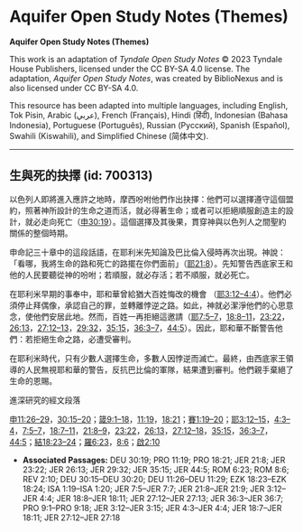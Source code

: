 # Aquifer Open Study Notes (Themes)

**Aquifer Open Study Notes (Themes)**

This work is an adaptation of *Tyndale Open Study Notes* © 2023 Tyndale House Publishers, licensed under the CC BY\-SA 4\.0 license. The adaptation, *Aquifer Open Study Notes*, was created by BiblioNexus and is also licensed under CC BY\-SA 4\.0\.

This resource has been adapted into multiple languages, including English, Tok Pisin, Arabic (عربي), French (Français), Hindi (हिंदी), Indonesian (Bahasa Indonesia), Portuguese (Português), Russian (Русский), Spanish (Español), Swahili (Kiswahili), and Simplified Chinese (简体中文).



--------------------------------

## 生與死的抉擇 (id: 700313)

以色列人即將進入應許之地時，摩西吩咐他們作出抉擇：他們可以選擇遵守這個盟約，照著神所設計的生命之道而活，就必得著生命；或者可以拒絕順服創造主的設計，就必走向死亡（[申30:19](https://ref.ly/Deut30:19)）。這個選擇及其後果，貫穿神與以色列人之間聖約關係的整個時期。

申命記三十章中的這段話語，在耶利米先知論及巴比倫入侵時再次出現。神說：「看哪，我將生命的路和死亡的路擺在你們面前」（[耶21:8](https://ref.ly/Jer21:8)）。先知警告西底家王和他的人民要聽從神的吩咐；若順服，就必存活；若不順服，就必死亡。

在耶利米早期的事奉中，耶和華曾給猶大百姓悔改的機會 （[耶3:12–4:4](https://ref.ly/Jer3:12-Jer4:4)）。他們必須停止拜偶像，承認自己的罪，並轉離悖逆之路。如此，神就必潔淨他們的心思意念，使他們安居此地。然而，百姓一再拒絕這邀請（[耶7:5–7](https://ref.ly/Jer7:5-Jer7:7)，[18:8–11](https://ref.ly/Jer18:8-Jer18:11)，[23:22](https://ref.ly/Jer23:22)，[26:13](https://ref.ly/Jer26:13)，[27:12–13](https://ref.ly/Jer27:12-Jer27:13)，[29:32](https://ref.ly/Jer29:32)，[35:15](https://ref.ly/Jer35:15)，[36:3–7](https://ref.ly/Jer36:3-Jer36:7)，[44:5](https://ref.ly/Jer44:5)）。因此，耶和華不斷警告他們：若拒絕生命之路，必遭受審判。

在耶利米時代，只有少數人選擇生命，多數人因悖逆而滅亡。最終，由西底家王領導的人民無視耶和華的警告，反抗巴比倫的軍隊，結果遭到審判。他們親手棄絕了生命的恩賜。

進深研究的經文段落

[申11:26–29](https://ref.ly/Deut11:26-Deut11:29)，[30:15–20](https://ref.ly/Deut30:15-Deut30:20)；[箴9:1–18](https://ref.ly/Prov9:1-Prov9:18)，[11:19](https://ref.ly/Prov11:19)，[18:21](https://ref.ly/Prov18:21)；[賽1:19–20](https://ref.ly/Isa1:19-Isa1:20)；[耶3:12–15](https://ref.ly/Jer3:12-Jer3:15)，[4:3–4](https://ref.ly/Jer4:3-Jer4:4)，[7:5–7](https://ref.ly/Jer7:5-Jer7:7)，[18:7–11](https://ref.ly/Jer18:7-Jer18:11)，[21:8–9](https://ref.ly/Jer21:8-Jer21:9)，[23:22](https://ref.ly/Jer23:22)，[26:13](https://ref.ly/Jer26:13)，[27:12–18](https://ref.ly/Jer27:12-Jer27:18)，[35:15](https://ref.ly/Jer35:15)，[36:3–7](https://ref.ly/Jer36:3-Jer36:7)，[44:5](https://ref.ly/Jer44:5)；[結18:23–24](https://ref.ly/Ezek18:23-Ezek18:24)；[羅6:23](https://ref.ly/Rom6:23)，[8:6](https://ref.ly/Rom8:6)；[啟2:10](https://ref.ly/Rev2:10)

* **Associated Passages:** DEU 30:19; PRO 11:19; PRO 18:21; JER 21:8; JER 23:22; JER 26:13; JER 29:32; JER 35:15; JER 44:5; ROM 6:23; ROM 8:6; REV 2:10; DEU 30:15–DEU 30:20; DEU 11:26–DEU 11:29; EZK 18:23–EZK 18:24; ISA 1:19–ISA 1:20; JER 7:5–JER 7:7; JER 21:8–JER 21:9; JER 3:12–JER 4:4; JER 18:8–JER 18:11; JER 27:12–JER 27:13; JER 36:3–JER 36:7; PRO 9:1–PRO 9:18; JER 3:12–JER 3:15; JER 4:3–JER 4:4; JER 18:7–JER 18:11; JER 27:12–JER 27:18


